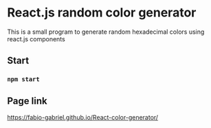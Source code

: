# React.js random color generator

This is a small program to generate random hexadecimal colors using react.js components

## Start

### `npm start`

## Page link

https://fabio-gabriel.github.io/React-color-generator/
